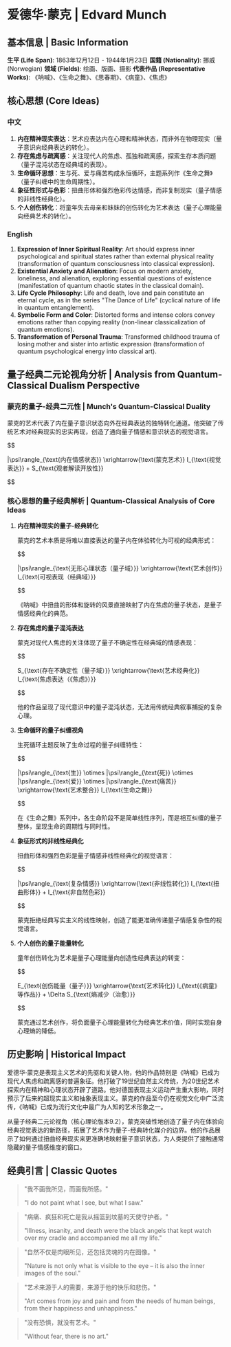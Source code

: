 # 爱德华·蒙克 | Edvard Munch

## 基本信息 | Basic Information

**生平 (Life Span)**: 1863年12月12日 - 1944年1月23日
**国籍 (Nationality)**: 挪威 (Norwegian)
**领域 (Fields)**: 绘画、版画、摄影
**代表作品 (Representative Works)**: 《呐喊》、《生命之舞》、《思春期》、《病童》、《焦虑》

## 核心思想 (Core Ideas)

### 中文
1. **内在精神现实表达**：艺术应表达内在心理和精神状态，而非外在物理现实（量子意识向经典表达的转化）。
2. **存在焦虑与疏离感**：关注现代人的焦虑、孤独和疏离感，探索生存本质问题（量子混沌状态在经典域的表现）。
3. **生命循环思想**：生与死、爱与痛苦构成永恒循环，主题系列作《生命之舞》（量子纠缠中的生命周期性）。
4. **象征性形式与色彩**：扭曲形体和强烈色彩传达情感，而非复制现实（量子情感的非线性经典化）。
5. **个人创伤转化**：将童年失去母亲和妹妹的创伤转化为艺术表达（量子心理能量向经典艺术的转化）。

### English
1. **Expression of Inner Spiritual Reality**: Art should express inner psychological and spiritual states rather than external physical reality (transformation of quantum consciousness into classical expression).
2. **Existential Anxiety and Alienation**: Focus on modern anxiety, loneliness, and alienation, exploring essential questions of existence (manifestation of quantum chaotic states in the classical domain).
3. **Life Cycle Philosophy**: Life and death, love and pain constitute an eternal cycle, as in the series "The Dance of Life" (cyclical nature of life in quantum entanglement).
4. **Symbolic Form and Color**: Distorted forms and intense colors convey emotions rather than copying reality (non-linear classicalization of quantum emotions).
5. **Transformation of Personal Trauma**: Transformed childhood trauma of losing mother and sister into artistic expression (transformation of quantum psychological energy into classical art).

## 量子经典二元论视角分析 | Analysis from Quantum-Classical Dualism Perspective

### 蒙克的量子-经典二元性 | Munch's Quantum-Classical Duality

蒙克的艺术代表了内在量子意识状态向外在经典表达的独特转化通道。他突破了传统艺术对经典现实的忠实再现，创造了通向量子情感和意识状态的视觉语言。

$$

|\psi\rangle_{\text{内在情感状态}} \xrightarrow{\text{蒙克艺术}} I_{\text{视觉表达}} + S_{\text{观者解读开放性}}

$$

### 核心思想的量子经典解析 | Quantum-Classical Analysis of Core Ideas

1. **内在精神现实的量子-经典转化**

   蒙克的艺术本质是将难以直接表达的量子内在体验转化为可视的经典形式：

   $$
   
   |\psi\rangle_{\text{无形心理状态（量子域）}} \xrightarrow{\text{艺术创作}} I_{\text{可视表现（经典域）}}
   
   $$

   《呐喊》中扭曲的形体和旋转的风景直接映射了内在焦虑的量子状态，是量子情感经典化的典范。

2. **存在焦虑的量子混沌表达**

   蒙克对现代人焦虑的关注体现了量子不确定性在经典域的情感表现：

   $$
   
   S_{\text{存在不确定性（量子域）}} \xrightarrow{\text{艺术经典化}} I_{\text{焦虑表达（《焦虑》）}}
   
   $$

   他的作品呈现了现代意识中的量子混沌状态，无法用传统经典叙事捕捉的复杂心理。

3. **生命循环的量子纠缠视角**

   生死循环主题反映了生命过程的量子纠缠特性：

   $$
   
   |\psi\rangle_{\text{生}} \otimes |\psi\rangle_{\text{死}} \otimes |\psi\rangle_{\text{爱}} \otimes |\psi\rangle_{\text{痛苦}} \xrightarrow{\text{艺术整合}} I_{\text{生命之舞}}
   
   $$

   在《生命之舞》系列中，各生命阶段不是简单线性序列，而是相互纠缠的量子整体，呈现生命的周期性与同时性。

4. **象征形式的非线性经典化**

   扭曲形体和强烈色彩是量子情感非线性经典化的视觉语言：

   $$
   
   |\psi\rangle_{\text{复杂情感}} \xrightarrow{\text{非线性转化}} I_{\text{扭曲形体}} + I_{\text{非自然色彩}}
   
   $$

   蒙克拒绝经典写实主义的线性映射，创造了能更准确传递量子情感复杂性的视觉语言。

5. **个人创伤的量子能量转化**

   童年创伤转化为艺术是量子心理能量向创造性经典表达的转变：

   $$
   
   E_{\text{创伤能量（量子）}} \xrightarrow{\text{艺术转化}} I_{\text{《病童》等作品}} + \Delta S_{\text{熵减少（治愈）}}
   
   $$

   蒙克通过艺术创作，将负面量子心理能量转化为经典艺术价值，同时实现自身心理熵的降低。

## 历史影响 | Historical Impact

爱德华·蒙克是表现主义艺术的先驱和关键人物，他的作品特别是《呐喊》已成为现代人焦虑和疏离感的普遍象征。他打破了19世纪自然主义传统，为20世纪艺术探索内在精神和心理状态开辟了道路。他对德国表现主义运动产生重大影响，同时预示了后来的超现实主义和抽象表现主义。蒙克的作品至今仍在视觉文化中广泛流传，《呐喊》已成为流行文化中最广为人知的艺术形象之一。

从量子经典二元论视角（核心理论版本9.2），蒙克突破性地创造了量子内在体验向经典视觉表达的新路径，拓展了艺术作为量子-经典转化媒介的边界。他的作品展示了如何通过扭曲经典现实来更准确地映射量子意识状态，为人类提供了接触通常隐藏的量子情感维度的窗口。

## 经典引言 | Classic Quotes

> "我不画我所见，而画我所感。"
>
> "I do not paint what I see, but what I saw."

> "病痛、疯狂和死亡是我从摇篮到坟墓的天使守护者。"
>
> "Illness, insanity, and death were the black angels that kept watch over my cradle and accompanied me all my life."

> "自然不仅是肉眼所见，还包括灵魂的内在图像。"
>
> "Nature is not only what is visible to the eye – it is also the inner images of the soul."

> "艺术来源于人的需要，来源于他的快乐和悲伤。"
>
> "Art comes from joy and pain and from the needs of human beings, from their happiness and unhappiness."

> "没有恐惧，就没有艺术。"
>
> "Without fear, there is no art."
